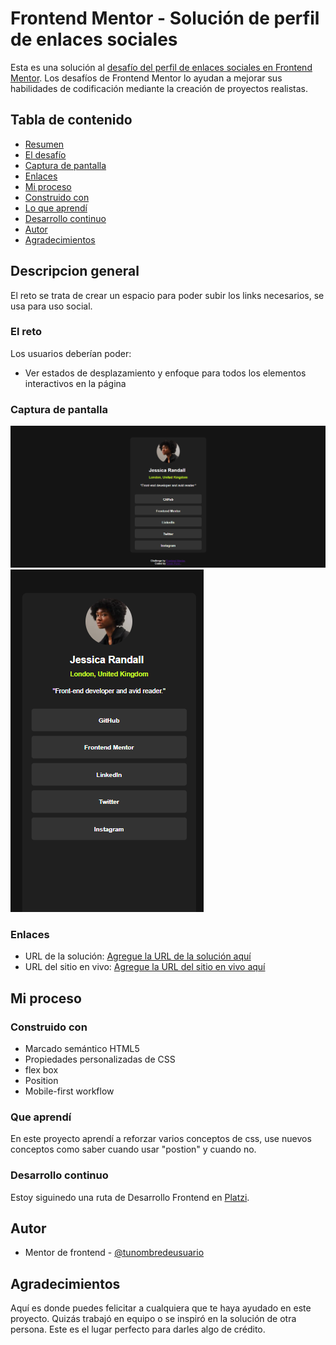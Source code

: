 # Frontend Mentor - Solución de perfil de enlaces sociales

Esta es una solución al [desafío del perfil de enlaces sociales en Frontend Mentor](https://www.frontendmentor.io/challenges/social-links-profile-UG32l9m6dQ). Los desafíos de Frontend Mentor lo ayudan a mejorar sus habilidades de codificación mediante la creación de proyectos realistas.

## Tabla de contenido

- [Resumen](#descripcion-general)
- [El desafío](#el-reto)
- [Captura de pantalla](#captura-de-pantalla)
- [Enlaces](#enlaces)
- [Mi proceso](#mi-proceso)
- [Construido con](#construido-con)
- [Lo que aprendí](#que-aprendí)
- [Desarrollo continuo](#desarrollo-continuo)
- [Autor](#autor)
- [Agradecimientos](#agradecimientos)

## Descripcion general

El reto se trata de crear un espacio para poder subir los links necesarios, se usa para uso social.

### El reto

Los usuarios deberían poder:

- Ver estados de desplazamiento y enfoque para todos los elementos interactivos en la página

### Captura de pantalla

![Captura-pantalla-desktop](/resultados/desktop.png)
![Captura-pantalla-mobile](/resultados/mobile.png)

### Enlaces

- URL de la solución: [Agregue la URL de la solución aquí](https://your-solution-url.com)
- URL del sitio en vivo: [Agregue la URL del sitio en vivo aquí](https://your-live-site-url.com)

## Mi proceso

### Construido con

- Marcado semántico HTML5
- Propiedades personalizadas de CSS
- flex box
- Position
- Mobile-first workflow

### Que aprendí

En este proyecto aprendí a reforzar varios conceptos de css, use nuevos conceptos como saber cuando usar "postion" y cuando no.

### Desarrollo continuo

Estoy siguinedo una ruta de Desarrollo Frontend en [Platzi](www.platzi.com).

## Autor

- Mentor de frontend - [@tunombredeusuario](https://www.frontendmentor.io/profile/eswin-poroj)

## Agradecimientos

Aquí es donde puedes felicitar a cualquiera que te haya ayudado en este proyecto. Quizás trabajó en equipo o se inspiró en la solución de otra persona. Este es el lugar perfecto para darles algo de crédito.
